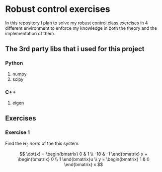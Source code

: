 # Robust control exercises

In this repository I plan to solve my robust control class exercises in 4 different environment to enforce my knowledge in both the theory and the implementation of them.

## The 3rd party libs that i used for this project

### Python

1. numpy
2. scipy

### C++

1. eigen

## Exercises  

### Exercise 1

Find the $H_2 \ norm$ of the this system:

$$
\dot{x} = \begin{bmatrix}
    0 & 1 \\
    -10 & -1
\end{bmatrix} x + \begin{bmatrix}
    0 \\
    1
\end{bmatrix}u \\
y = \begin{bmatrix}
    1 & 0
\end{bmatrix} x
$$

